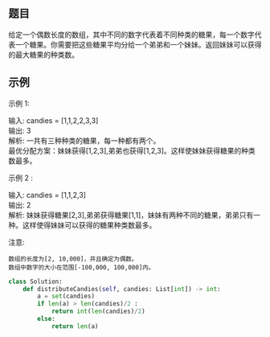 ## 题目
给定一个偶数长度的数组，其中不同的数字代表着不同种类的糖果，每一个数字代表一个糖果。你需要把这些糖果平均分给一个弟弟和一个妹妹。返回妹妹可以获得的最大糖果的种类数。
## 示例
示例 1:

输入: candies = [1,1,2,2,3,3]  
输出: 3  
解析: 一共有三种种类的糖果，每一种都有两个。  
     最优分配方案：妹妹获得[1,2,3],弟弟也获得[1,2,3]。这样使妹妹获得糖果的种类数最多。


示例 2 :

输入: candies = [1,1,2,3]  
输出: 2  
解析: 妹妹获得糖果[2,3],弟弟获得糖果[1,1]，妹妹有两种不同的糖果，弟弟只有一种。这样使得妹妹可以获得的糖果种类数最多。


注意:


	数组的长度为[2, 10,000]，并且确定为偶数。    
	数组中数字的大小在范围[-100,000, 100,000]内。

```python
class Solution:
    def distributeCandies(self, candies: List[int]) -> int:
        a = set(candies)
        if len(a) > len(candies)/2 :
            return int(len(candies)/2)
        else:
            return len(a)
```
